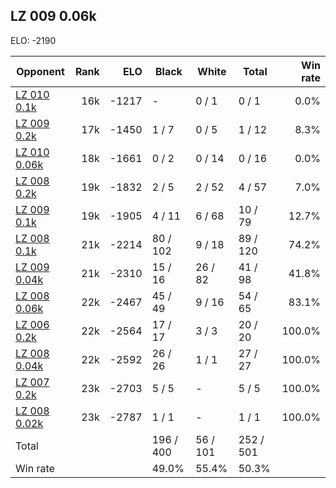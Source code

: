 ## LZ 009 0.06k ##

ELO: -2190

Opponent | Rank | ELO | Black | White | Total | Win rate
---------|-----:|----:|-------|-------|-------|-------:
[LZ 010 0.1k](LZ%20010%200.1k.md) | 16k | -1217 | - | 0 / 1 | 0 / 1 | 0.0%
[LZ 009 0.2k](LZ%20009%200.2k.md) | 17k | -1450 | 1 / 7 | 0 / 5 | 1 / 12 | 8.3%
[LZ 010 0.06k](LZ%20010%200.06k.md) | 18k | -1661 | 0 / 2 | 0 / 14 | 0 / 16 | 0.0%
[LZ 008 0.2k](LZ%20008%200.2k.md) | 19k | -1832 | 2 / 5 | 2 / 52 | 4 / 57 | 7.0%
[LZ 009 0.1k](LZ%20009%200.1k.md) | 19k | -1905 | 4 / 11 | 6 / 68 | 10 / 79 | 12.7%
[LZ 008 0.1k](LZ%20008%200.1k.md) | 21k | -2214 | 80 / 102 | 9 / 18 | 89 / 120 | 74.2%
[LZ 009 0.04k](LZ%20009%200.04k.md) | 21k | -2310 | 15 / 16 | 26 / 82 | 41 / 98 | 41.8%
[LZ 008 0.06k](LZ%20008%200.06k.md) | 22k | -2467 | 45 / 49 | 9 / 16 | 54 / 65 | 83.1%
[LZ 006 0.2k](LZ%20006%200.2k.md) | 22k | -2564 | 17 / 17 | 3 / 3 | 20 / 20 | 100.0%
[LZ 008 0.04k](LZ%20008%200.04k.md) | 22k | -2592 | 26 / 26 | 1 / 1 | 27 / 27 | 100.0%
[LZ 007 0.2k](LZ%20007%200.2k.md) | 23k | -2703 | 5 / 5 | - | 5 / 5 | 100.0%
[LZ 008 0.02k](LZ%20008%200.02k.md) | 23k | -2787 | 1 / 1 | - | 1 / 1 | 100.0%
Total | | | 196 / 400 | 56 / 101 | 252 / 501 | 
Win rate| | | 49.0% | 55.4% | 50.3% | 
